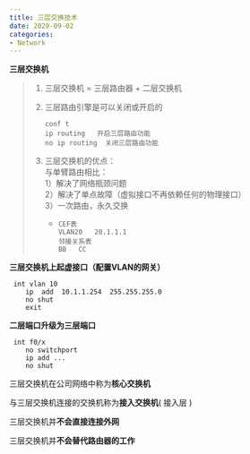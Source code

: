 ```yaml
---
title: 三层交换技术
date: 2020-09-02
categories:
- Network
---
```

**三层交换机**

> 1. 三层交换机 = 三层路由器 + 二层交换机
>
> 2. 三层路由引擎是可以关闭或开启的
>
>    ```
>    conf t
>    ip routing   开启三层路由功能
>    no ip routing  关闭三层路由功能
>    ```
>
> 3. 三层交换机的优点：<br>
>      与单臂路由相比：<br>
>      1）解决了网络瓶颈问题<br>
>      2）解决了单点故障（虚拟接口不再依赖任何的物理接口）<br>
>      3）一次路由，永久交换<br>
>
>    * ```
>      CEF表
>      VLAN20   20.1.1.1
>      邻接关系表 
>      BB   CC
>      ```

**三层交换机上起虚接口（配置VLAN的网关）**

```
 int vlan 10
    ip  add  10.1.1.254  255.255.255.0
    no shut
    exit
```

**二层端口升级为三层端口**



```
 int f0/x
    no switchport
    ip add ...
    no shut
```

三层交换机在公司网络中称为**核心交换机**

与三层交换机连接的交换机称为**接入交换机**( 接入层 )

三层交换机并**不会直接连接外网**

三层交换机并**不会替代路由器的工作**

